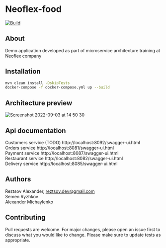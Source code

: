 # Neoflex-food
[![Build](https://github.com/Fjrd/neoflex-food/actions/workflows/build.yml/badge.svg)](https://github.com/Fjrd/neoflex-food/actions/workflows/build.yml)
## About
Demo application developed as part of microservice architecture training at Neoflex company


## Installation
```bash
mvn clean install -DskipTests
docker-compose -f docker-compose.yml up --build
```

## Architecture preview
![Screenshot 2022-09-03 at 14 50 30](https://user-images.githubusercontent.com/18509753/188269151-a6d92e38-722c-470b-83e2-2f904e8cf017.png)


## Api documentation
Customers service (TODO) http://localhost:8092/swagger-ui.html   
Orders service http://localhost:8081/swagger-ui.html  
Payment service http://localhost:8087/swagger-ui.html  
Restaurant service http://localhost:8082/swagger-ui.html  
Delivery service http://localhost:8085/swagger-ui.html

## Authors
Reztsov Alexander, [reztsov.dev@gmail.com](reztsov.dev@gmail.com)\
Semen Ryzhkov []()\
Alexander Michaylenko []()

## Contributing
Pull requests are welcome. For major changes, please open an issue first to discuss what you would like to change.
Please make sure to update tests as appropriate.

